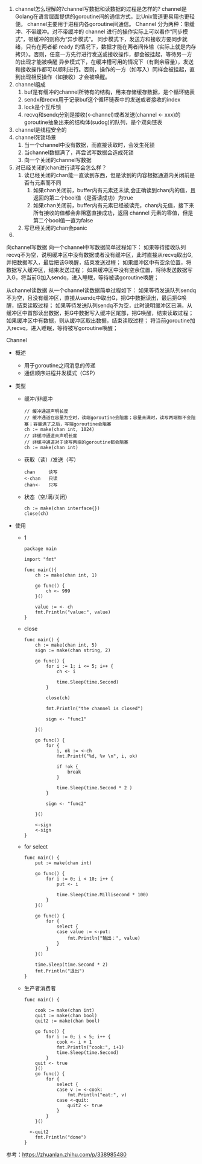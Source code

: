 1. channel怎么理解的?channel写数据和读数据的过程是怎样的?
    channel是Golang在语言层面提供的goroutine间的通信方式，比Unix管道更易用也更轻便。
    channel主要用于进程内各goroutine间通信。
    Channel 分为两种：带缓冲、不带缓冲。对不带缓冲的 channel 进行的操作实际上可以看作“同步模式”，带缓冲的则称为“异步模式”。
    同步模式下，发送方和接收方要同步就绪，只有在两者都 ready 的情况下，数据才能在两者间传输（实际上就是内存拷贝）。否则，任意一方先行进行发送或接收操作，都会被挂起，等待另一方的出现才能被唤醒 
    异步模式下，在缓冲槽可用的情况下（有剩余容量），发送和接收操作都可以顺利进行。否则，操作的一方（如写入）同样会被挂起，直到出现相反操作（如接收）才会被唤醒。
2. channel组成 
   1. buf是有缓冲的channel所特有的结构，用来存储缓存数据，是个循环链表 
   2. sendx和recvx用于记录buf这个循环链表中的发送或者接收的index
   3. lock是个互斥锁 
   4. recvq和sendq分别是接收(<-channel)或者发送(channel <- xxx)的goroutine抽象出来的结构体(sudog)的队列，是个双向链表
3. channel是线程安全的
4. channel死锁场景
   1. 当一个channel中没有数据，而直接读取时，会发生死锁
   2. 当channel数据满了，再尝试写数据会造成死锁
   3. 向一个关闭的channel写数据
5. 对已经关闭的chan进行读写会怎么样？
   1. 读已经关闭的chan能一直读到东西，但是读到的内容根据通道内关闭前是否有元素而不同
      1. 如果chan关闭前，buffer内有元素还未读,会正确读到chan内的值，且返回的第二个bool值（是否读成功）为true
      2. 如果chan关闭前，buffer内有元素已经被读完，chan内无值，接下来所有接收的值都会非阻塞直接成功，返回 channel 元素的零值，但是第二个bool值一直为false
   2. 写已经关闭的chan会panic
6. 
向channel写数据 向一个channel中写数据简单过程如下：
如果等待接收队列recvq不为空，说明缓冲区中没有数据或者没有缓冲区，此时直接从recvq取出G,并把数据写入，最后把该G唤醒，结束发送过程； 如果缓冲区中有空余位置，将数据写入缓冲区，结束发送过程； 如果缓冲区中没有空余位置，将待发送数据写入G，将当前G加入sendq，进入睡眠，等待被读goroutine唤醒；

从channel读数据 从一个channel读数据简单过程如下：
如果等待发送队列sendq不为空，且没有缓冲区，直接从sendq中取出G，把G中数据读出，最后把G唤醒，结束读取过程； 如果等待发送队列sendq不为空，此时说明缓冲区已满，从缓冲区中首部读出数据，把G中数据写入缓冲区尾部，把G唤醒，结束读取过程； 如果缓冲区中有数据，则从缓冲区取出数据，结束读取过程； 将当前goroutine加入recvq，进入睡眠，等待被写goroutine唤醒；



Channel

+ 概述

    + 用于goroutine之间消息的传递
    + 通信顺序进程并发模式（CSP）

+ 类型

    + 缓冲/非缓冲

      ```
      // 缓冲通道声明长度
      // 缓冲通道在容量为空时，读端goroutine会阻塞；容量未满时，读写两端都不会阻塞；容量满了之后，写端goroutine会阻塞
      ch := make(chan int, 1024)  
      // 非缓冲通道未声明长度
      // 非缓冲通道对于读写两端的goroutine都会阻塞
      ch := make(chan int)
      ```

    + 获取（读）/发送（写）

      ```
      chan     读写
      <-chan   只读
      chan<-   只写
      ```

    + 状态（空/满/关闭）

      ```
      ch := make(chan interface{})
      close(ch)
      ```

+ 使用

    + 1

      ```
      package main
      
      import "fmt"
      
      func main(){
          ch := make(chan int, 1)
      
          go func() {
              ch <- 999
          }()
      
          value := <- ch
          fmt.Println("value:", value)
      }
      ```

    + close

      ```
      func main() {
          ch := make(chan int, 5)
          sign := make(chan string, 2)
      
          go func() {
              for i := 1; i <= 5; i++ {
                  ch <- i
      
                  time.Sleep(time.Second)
              }
      
              close(ch)
      
              fmt.Println("the channel is closed")
      
              sign <- "func1"
      
          }()
      
          go func() {
              for {
                  i, ok := <-ch
                  fmt.Printf("%d, %v \n", i, ok)
      
                  if !ok {
                      break
                  }
      
                  time.Sleep(time.Second * 2 )
              }
      
              sign <- "func2"
      
          }()
      
          <-sign
          <-sign
      }
      ```

    + for select

      ```
      func main() {
          put := make(chan int)
      
          go func() {
              for i := 0; i < 10; i++ {
                  put <- i
      
                  time.Sleep(time.Millisecond * 100)
              }
          }()
      
          go func() {
              for {
                  select {
                  case value := <-put:
                      fmt.Println("输出：", value)
                  }
              }
          }()
      
          time.Sleep(time.Second * 2)
          fmt.Println("退出")
      }
      ```

    + 生产者消费者

      ```
      func main() {
      
          cook := make(chan int)
          quit := make(chan bool)
          quit2 := make(chan bool)
      
          go func() {
              for i := 0; i < 5; i++ {
                  cook <- i + 1
                  fmt.Println("cook:", i+1)
                  time.Sleep(time.Second)
              }
          quit <- true
          }()
          go func() {
              for {
                  select {
                  case v := <-cook:
                      fmt.Println("eat:", v)
                  case <-quit:
                      quit2 <- true
                  }
              }
          }()
        
        <-quit2
          fmt.Println("done")
      }
      ```


参考：https://zhuanlan.zhihu.com/p/338985480

